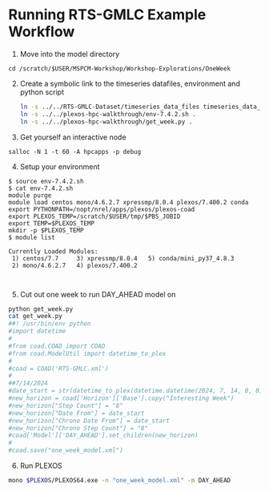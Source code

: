 # Running RTS-GMLC Example Workflow

1. Move into the model directory
 ```
 cd /scratch/$USER/MSPCM-Workshop/Workshop-Explorations/OneWeek
 ```

2. Create a symbolic link to the timeseries datafiles, environment and python script
    ```bash
    ln -s ../../RTS-GMLC-Dataset/timeseries_data_files timeseries_data_files
    ln -s ../../plexos-hpc-walkthrough/env-7.4.2.sh .
    ln -s ../../plexos-hpc-walkthrough/get_week.py .
    ```

3. Get yourself an interactive node
 ```
 salloc -N 1 -t 60 -A hpcapps -p debug
 ```

4. Setup your environment
 ```
$ source env-7.4.2.sh
$ cat env-7.4.2.sh
module purge
module load centos mono/4.6.2.7 xpressmp/8.0.4 plexos/7.400.2 conda
export PYTHONPATH=/nopt/nrel/apps/plexos/plexos-coad
export PLEXOS_TEMP=/scratch/$USER/tmp/$PBS_JOBID
export TEMP=$PLEXOS_TEMP
mkdir -p $PLEXOS_TEMP
$ module list

Currently Loaded Modules:
  1) centos/7.7     3) xpressmp/8.0.4   5) conda/mini_py37_4.8.3
  2) mono/4.6.2.7   4) plexos/7.400.2



 ```

5. Cut out one week to run DAY_AHEAD model on

 ```bash
python get_week.py
cat get_week.py
##! /usr/bin/env python
#import datetime
#
#from coad.COAD import COAD
#from coad.ModelUtil import datetime_to_plex
#
#coad = COAD('RTS-GMLC.xml')
#
##7/14/2024
#date_start = str(datetime_to_plex(datetime.datetime(2024, 7, 14, 0, 0)))
#new_horizon = coad['Horizon']['Base'].copy("Interesting Week")
#new_horizon["Step Count"] = "8"
#new_horizon["Date From"] = date_start
#new_horizon["Chrono Date From"] = date_start
#new_horizon["Chrono Step Count"] = "8"
#coad['Model']['DAY_AHEAD'].set_children(new_horizon)
#
#coad.save("one_week_model.xml")
```

6. Run PLEXOS

  ```bash
mono $PLEXOS/PLEXOS64.exe -n "one_week_model.xml" -m DAY_AHEAD
```
